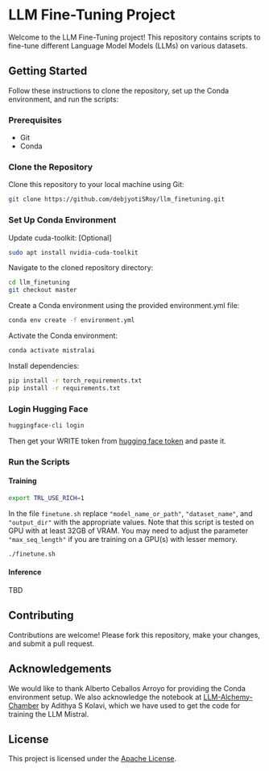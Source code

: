 # LLM Fine-Tuning Project

Welcome to the LLM Fine-Tuning project! This repository contains scripts to fine-tune different Language Model Models (LLMs) on various datasets.

## Getting Started

Follow these instructions to clone the repository, set up the Conda environment, and run the scripts:

### Prerequisites

- Git
- Conda

### Clone the Repository

Clone this repository to your local machine using Git:

```bash
git clone https://github.com/debjyotiSRoy/llm_finetuning.git
```

### Set Up Conda Environment

Update cuda-toolkit: [Optional]

```bash
sudo apt install nvidia-cuda-toolkit
```
Navigate to the cloned repository directory:

```bash
cd llm_finetuning
git checkout master
```

Create a Conda environment using the provided environment.yml file:

```bash
conda env create -f environment.yml
```

Activate the Conda environment:

```bash
conda activate mistralai
```

Install dependencies:

```bash
pip install -r torch_requirements.txt
pip install -r requirements.txt
```
### Login Hugging Face

```bash
huggingface-cli login
```
Then get your WRITE token from [hugging face token](https://huggingface.co/settings/tokens) and paste it.

### Run the Scripts

#### Training
```bash
export TRL_USE_RICH=1
```
In the file `finetune.sh` replace `"model_name_or_path"`, `"dataset_name"`, and `"output_dir"` with the appropriate values. Note that this script is tested on GPU with at least 32GB of VRAM. You may need to adjust the parameter `"max_seq_length"` if you are training on a GPU(s) with lesser memory. 

```bash
./finetune.sh
```
#### Inference
TBD

## Contributing

Contributions are welcome! Please fork this repository, make your changes, and submit a pull request.

## Acknowledgements

We would like to thank Alberto Ceballos Arroyo for providing the Conda environment setup. We also acknowledge the notebook at [LLM-Alchemy-Chamber](https://github.com/adithya-s-k/LLM-Alchemy-Chamber/blob/main/Finetuning/Mistral_finetuning_notebook.ipynb) by Adithya S Kolavi, which we have used to get the code for training the LLM Mistral.

## License

This project is licensed under the [Apache License](LICENSE).
